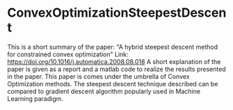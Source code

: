 # ConvexOptimizationSteepestDescent
This is a short summary of the paper: "A hybrid steepest descent method for constrained convex optimization"
Link: https://doi.org/10.1016/j.automatica.2008.08.018
A short explanation of the paper is given as a report and a matlab code to realize the results presented in the paper.
This paper is comes under the umbrella of Convex Optimization methods. The steepest descent technique described can be compared to gradient descent algorithm popularly used in Machine Learning paradigm.
